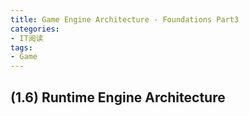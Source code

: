 ```yaml
---
title: Game Engine Architecture - Foundations Part3
categories:
- IT阅读
tags: 
- Game
---
```


## (1.6) Runtime Engine Architecture